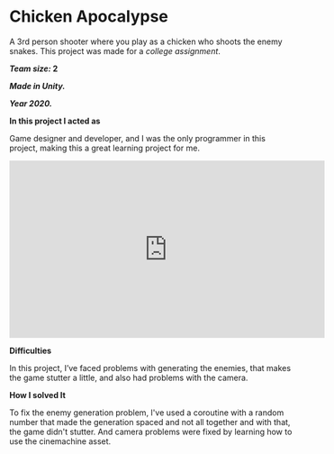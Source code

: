 # Chicken Apocalypse

A 3rd person shooter where you play as a chicken who shoots the enemy snakes. 
This project was made for a _college assignment_.

**_Team size:_ 2**

**_Made in Unity._**

**_Year 2020._**

**In this project I acted as**

Game designer and developer, and I was the only programmer in this project, making this a great learning project for me.

<iframe width="560" height="315" src="https://www.youtube.com/embed/Yxxj7yLxm5s" frameborder="0" allow="accelerometer; autoplay; clipboard-write; encrypted-media; gyroscope; picture-in-picture" allowfullscreen></iframe>

**Difficulties**

In this project, I’ve faced problems with generating the enemies, that makes the game stutter a little, and also had problems with the camera.

**How I solved It**

To fix the enemy generation problem, I've used a coroutine with a random number that made the generation spaced and not all together and with that, the game didn't stutter. And camera problems were fixed by learning how to use the cinemachine asset.